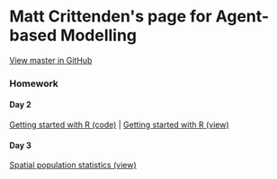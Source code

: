 # Matt Crittenden's page for Agent-based Modelling

[View master in GitHub](https://github.com/micrittenden/Data440-AgentBasedModelling)

### Homework

#### Day 2

[Getting started with R (code)](https://github.com/micrittenden/Data440-AgentBasedModelling/blob/master/HW/Getting_started_w_R/getting_started_w_R.R)
 | 
[Getting started with R (view)](https://github.com/micrittenden/Data440-AgentBasedModelling/HW/Getting_started_w_R)

#### Day 3

[Spatial population statistics (view)](https://github.com/micrittenden/Data440-AgentBasedModelling/blob/master/HW/Spatial_population_statistics/README.md)
